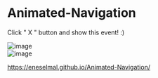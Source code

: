 # Animated-Navigation

Click " X " button and show this event! :)

![image](https://user-images.githubusercontent.com/92387865/155812553-ab659873-8a11-469c-8d6c-4a5bd34be3e0.png)
<br>
![image](https://user-images.githubusercontent.com/92387865/155812714-ddfad6f5-25d1-45c8-bfe9-d363ea9ea7ce.png)

https://eneselmal.github.io/Animated-Navigation/
